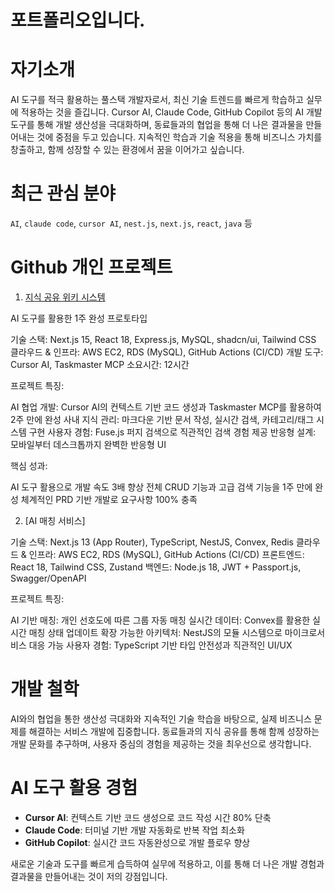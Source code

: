 # 포트폴리오입니다. 

# 자기소개

AI 도구를 적극 활용하는 풀스택 개발자로서, 최신 기술 트렌드를 빠르게 학습하고 실무에 적용하는 것을 즐깁니다.
Cursor AI, Claude Code, GitHub Copilot 등의 AI 개발 도구를 통해 개발 생산성을 극대화하며, 동료들과의 협업을 통해 더 나은 결과물을 만들어내는 것에 중점을 두고 있습니다.
지속적인 학습과 기술 적용을 통해 비즈니스 가치를 창출하고, 함께 성장할 수 있는 환경에서 꿈을 이어가고 싶습니다.

# 최근 관심 분야

`AI`, `claude code`, `cursor AI`, `nest.js`, `next.js`, `react`, `java` 등



# Github 개인 프로젝트

1. [지식 공유 위키 시스템](https://github.com/soulst9/DocHub)

AI 도구를 활용한 1주 완성 프로토타입

기술 스택: Next.js 15, React 18, Express.js, MySQL, shadcn/ui, Tailwind CSS
클라우드 & 인프라: AWS EC2, RDS (MySQL), GitHub Actions (CI/CD)
개발 도구: Cursor AI, Taskmaster MCP
소요시간: 12시간

프로젝트 특징:

AI 협업 개발: Cursor AI의 컨텍스트 기반 코드 생성과 Taskmaster MCP를 활용하여 2주 만에 완성
사내 지식 관리: 마크다운 기반 문서 작성, 실시간 검색, 카테고리/태그 시스템 구현
사용자 경험: Fuse.js 퍼지 검색으로 직관적인 검색 경험 제공
반응형 설계: 모바일부터 데스크톱까지 완벽한 반응형 UI

핵심 성과:

AI 도구 활용으로 개발 속도 3배 향상
전체 CRUD 기능과 고급 검색 기능을 1주 만에 완성
체계적인 PRD 기반 개발로 요구사항 100% 충족


2. [AI 매칭 서비스]

기술 스택: Next.js 13 (App Router), TypeScript, NestJS, Convex, Redis
클라우드 & 인프라: AWS EC2, RDS (MySQL), GitHub Actions (CI/CD)
프론트엔드: React 18, Tailwind CSS, Zustand
백엔드: Node.js 18, JWT + Passport.js, Swagger/OpenAPI

프로젝트 특징:

AI 기반 매칭: 개인 선호도에 따른 그룹 자동 매칭
실시간 데이터: Convex를 활용한 실시간 매칭 상태 업데이트
확장 가능한 아키텍처: NestJS의 모듈 시스템으로 마이크로서비스 대응 가능
사용자 경험: TypeScript 기반 타입 안전성과 직관적인 UI/UX


# 개발 철학

AI와의 협업을 통한 생산성 극대화와 지속적인 기술 학습을 바탕으로, 실제 비즈니스 문제를 해결하는 서비스 개발에 집중합니다. 
동료들과의 지식 공유를 통해 함께 성장하는 개발 문화를 추구하며, 사용자 중심의 경험을 제공하는 것을 최우선으로 생각합니다.

# AI 도구 활용 경험

- **Cursor AI**: 컨텍스트 기반 코드 생성으로 코드 작성 시간 80% 단축
- **Claude Code**: 터미널 기반 개발 자동화로 반복 작업 최소화  
- **GitHub Copilot**: 실시간 코드 자동완성으로 개발 플로우 향상

새로운 기술과 도구를 빠르게 습득하여 실무에 적용하고, 이를 통해 더 나은 개발 경험과 결과물을 만들어내는 것이 저의 강점입니다.










